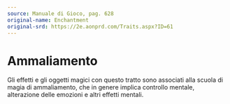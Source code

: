 ```yaml
---
source: Manuale di Gioco, pag. 628
original-name: Enchantment
original-srd: https://2e.aonprd.com/Traits.aspx?ID=61
---
```


# Ammaliamento

Gli effetti e gli oggetti magici con questo tratto sono associati alla scuola di
magia di ammaliamento, che in genere implica controllo mentale, alterazione
delle emozioni e altri effetti mentali.
